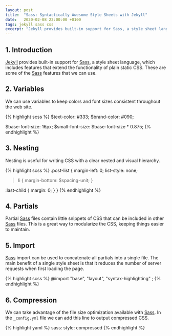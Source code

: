 ```yaml
---
layout: post
title:  "Sass: Syntactically Awesome Style Sheets with Jekyll"
date:   2020-02-08 22:00:00 +0100
tags: jekyll sass css
excerpt: "Jekyll provides built-in support for Sass, a style sheet language, which includes features that extend the functionality of plain static CSS."
---
```

## 1. Introduction
[Jekyll][jekyll] provides built-in support for [Sass][sass], a style sheet language, which includes features that extend the functionality of plain static CSS. These are some of the [Sass][sass] features that we can use.

## 2. Variables
We can use variables to keep colors and font sizes consistent throughout the web site.

{% highlight scss %}
$text-color: #333;
$brand-color: #090;

$base-font-size: 16px;
$small-font-size: $base-font-size * 0.875;
{% endhighlight %}

## 3. Nesting
Nesting is useful for writing CSS with a clear nested and visual hierarchy.

{% highlight scss %}
.post-list {
  margin-left: 0;
  list-style: none;

  > li {
    margin-bottom: $spacing-unit;
  }

  :last-child {
    margin: 0;
  }
}
{% endhighlight %}

## 4. Partials
Partial [Sass][sass] files contain little snippets of CSS that can be included in other [Sass][sass] files. This is a great way to modularize the CSS, keeping things easier to maintain.

## 5. Import
[Sass][sass] import can be used to concatenate all partials into a single file. The main benefit of a single style sheet is that it reduces the number of server requests when first loading the page.

{% highlight scss %}
@import
        "base",
        "layout",
        "syntax-highlighting"
;
{% endhighlight %}

## 6. Compression
We can take advantage of the file size optimization available with [Sass][sass]. In the `_config.yml` file we can add this line to output compressed CSS.

{% highlight yaml %}
sass:
  style: compressed
{% endhighlight %}

[jekyll]: https://jekyllrb.com/
[sass]: http://sass-lang.com/
